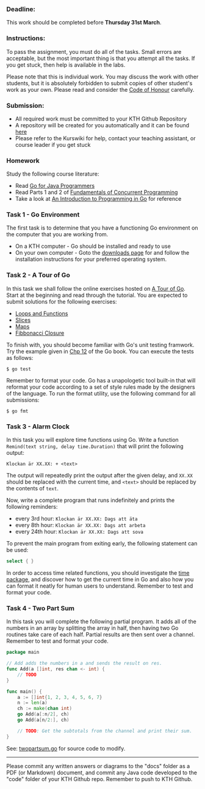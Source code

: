 ### Deadline:

This work should be completed before **Thursday 31st March**.

### Instructions:

To pass the assignment, you must do all of the tasks. Small errors are acceptable, but the most important thing is that you attempt all the tasks. If you get stuck, then help is available in the labs.

Please note that this is individual work. You may discuss the work with other students, but it is absolutely forbidden to submit copies of other student's work as your own. Please read and consider the [Code of Honour](https://www.kth.se/csc/utbildning/hederskodex) carefully.

### Submission:

* All required work must be committed to your KTH Github Repository
* A repository will be created for you automatically and it can be found [here](https://gits-15.sys.kth.se/INDA15)
* Please refer to the Kurswiki for help, contact your teaching assistant, or course leader if you get stuck

### Homework

Study the following course literature:

* Read [Go for Java Programmers](http://www.nada.kth.se/~snilsson/go_for_java_programmers/)
* Read Parts 1 and 2 of [Fundamentals of Concurrent Programming](http://www.nada.kth.se/~snilsson/concurrency/)
* Take a look at [An Introduction to Programming in Go](https://www.golang-book.com/books/intro) for reference

### Task 1 - Go Environment

The first task is to determine that you have a functioning Go environment on the computer that you are working from.

* On a KTH computer - Go should be installed and ready to use
* On your own computer - Goto the [downloads page](https://golang.org/dl/) for and follow the installation instructions for your preferred operating system.

### Task 2 - A Tour of Go

In this task we shall follow the online exercises hosted on [A Tour of Go](http://tour.golang.org/welcome/1).  Start at the beginning and read through the tutorial. You are expected to submit solutions for the following exercises:

* [Loops and Functions](http://tour.golang.org/flowcontrol/8)
* [Slices](http://tour.golang.org/moretypes/15)
* [Maps](http://tour.golang.org/moretypes/20)
* [Fibbonacci Closure](http://tour.golang.org/moretypes/23)

To finish with, you should become familiar with Go's unit testing framwork.  Try the example given in [Chp 12](https://www.golang-book.com/books/intro/12) of the Go book.  You can execute the tests as follows:

    $ go test

Remember to format your code.  Go has a unapologetic tool built-in that will reformat your code according to a set of style rules made by the designers of the language. To run the format utility, use the following command for all submissions:

    $ go fmt

### Task 3 - Alarm Clock

In this task you will explore time functions using Go.  Write a function `Remind(text string, delay time.Duration)` that will print the following output:

    Klockan är XX.XX: + <text>

The output will repeatedly print the output after the given delay, and `XX.XX` should be replaced with the current time, and `<text>` should be replaced by the contents of `text`.

Now, write a complete program that runs indefinitely and prints the following reminders:

* every 3rd hour: `Klockan är XX.XX: Dags att äta`
* every 8th hour: `Klockan är XX.XX: Dags att arbeta`
* every 24th hour: `Klockan är XX.XX: Dags att sova`

To prevent the main program from exiting early, the following statement can be used:

```Go
select { }
```

In order to access time related functions, you should investigate the [time package](https://golang.org/pkg/time/), and discover how to get the current time in Go and also how you can format it neatly for human users to understand.  Remember to test and format your code.

### Task 4 - Two Part Sum

In this task you will complete the following partial program.  It adds all of the numbers in an array by splitting the array in half, then having two Go routines take care of each half.  Partial results are then sent over a channel.  Remember to test and format your code.

```Go
package main

// Add adds the numbers in a and sends the result on res.
func Add(a []int, res chan <- int) {
    // TODO
}

func main() {
    a := []int{1, 2, 3, 4, 5, 6, 7}
    n := len(a)
    ch := make(chan int)
    go Add(a[:n/2], ch)
    go Add(a[n/2:], ch)

    // TODO: Get the subtotals from the channel and print their sum.
}
```
See: [twopartsum.go](code/twopartsum.go) for source code to modify.

---

Please commit any written answers or diagrams to the "docs" folder as a PDF (or Markdown) document, and commit any Java code developed to the "code" folder of your KTH Github repo. Remember to push to KTH Github.
